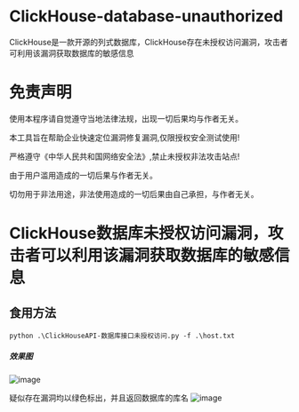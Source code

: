 # ClickHouse-database-unauthorized
ClickHouse是一款开源的列式数据库，ClickHouse存在未授权访问漏洞，攻击者可利用该漏洞获取数据库的敏感信息

# 免责声明
使用本程序请自觉遵守当地法律法规，出现一切后果均与作者无关。

本工具旨在帮助企业快速定位漏洞修复漏洞,仅限授权安全测试使用!

严格遵守《中华人民共和国网络安全法》,禁止未授权非法攻击站点!

由于用户滥用造成的一切后果与作者无关。

切勿用于非法用途，非法使用造成的一切后果由自己承担，与作者无关。

# ClickHouse数据库未授权访问漏洞，攻击者可以利用该漏洞获取数据库的敏感信息

## 食用方法

`
python .\ClickHouseAPI-数据库接口未授权访问.py -f .\host.txt
`
##### 效果图

![image](https://user-images.githubusercontent.com/66779835/236594093-17311314-d25c-4348-9b00-055a99381dda.png)

疑似存在漏洞均以绿色标出，并且返回数据库的库名
![image](https://user-images.githubusercontent.com/66779835/236594123-d8b5924d-0f2c-4967-a280-581064024676.png)


